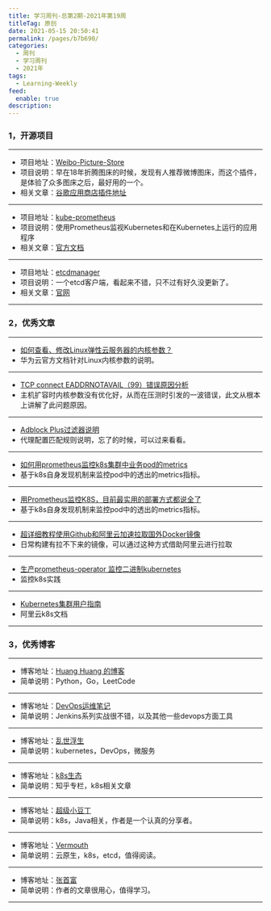 ```yaml
---
title: 学习周刊-总第2期-2021年第19周
titleTag: 原创
date: 2021-05-15 20:50:41
permalink: /pages/b7b690/
categories: 
  - 周刊
  - 学习周刊
  - 2021年
tags: 
  - Learning-Weekly
feed: 
  enable: true
description: 
---
```


### 1，开源项目

------

- 项目地址：[Weibo-Picture-Store](https://github.com/Semibold/Weibo-Picture-Store)
- 项目说明：早在18年折腾图床的时候，发现有人推荐微博图床，而这个插件，是体验了众多图床之后，最好用的一个。
- 相关文章：[谷歌应用商店插件地址](https://chrome.google.com/webstore/detail/%E5%BE%AE%E5%8D%9A%E5%9B%BE%E5%BA%8A/pinjkilghdfhnkibhcangnpmcpdpmehk)

----

- 项目地址：[kube-prometheus](https://github.com/prometheus-operator/kube-prometheus)
- 项目说明：使用Prometheus监视Kubernetes和在Kubernetes上运行的应用程序
- 相关文章：[官方文档](https://prometheus-operator.dev/)

----

- 项目地址：[etcdmanager](https://github.com/gtamas/etcdmanager)
- 项目说明：一个etcd客户端，看起来不错，只不过有好久没更新了。
- 相关文章：[官网](https://etcdmanager.io/)

------

### 2，优秀文章

------

- [如何查看、修改Linux弹性云服务器的内核参数？](https://support.huaweicloud.com/intl/zh-cn/ecs_faq/ecs_faq_1327.html)
- 华为云官方文档针对Linux内核参数的说明。

----

- [TCP connect EADDRNOTAVAIL（99）错误原因分析](http://blog.chinaunix.net/uid-20662820-id-3371081.html)
- 主机扩容时内核参数没有优化好，从而在压测时引发的一波错误，此文从根本上讲解了此问题原因。

----

- [Adblock Plus过滤器说明](https://adblockplus.org/en/filter-cheatsheet)
- 代理配置匹配规则说明，忘了的时候，可以过来看看。

----

-  [如何用prometheus监控k8s集群中业务pod的metrics](https://my.oschina.net/xiaominmin/blog/3066208)
  - 基于k8s自身发现机制来监控pod中的透出的metrics指标。

----

-  [用Prometheus监控K8S，目前最实用的部署方式都说全了](https://dbaplus.cn/news-134-3247-1.html)
  - 基于k8s自身发现机制来监控pod中的透出的metrics指标。

----

-  [超详细教程使用Github和阿里云加速拉取国外Docker镜像](https://blog.csdn.net/katch/article/details/102575084)
-  日常构建有拉不下来的镜像，可以通过这种方式借助阿里云进行拉取

----


- [生产prometheus-operator 监控二进制kubernetes](https://www.cnblogs.com/shoufu/p/14235357.html)
- 监控k8s实践

----


- [Kubernetes集群用户指南](https://www.alibabacloud.com/help/zh/doc-detail/86987.htm)
- 阿里云k8s文档

------

### 3，优秀博客

------

- 博客地址：[Huang Huang 的博客](https://mozillazg.com/)
- 简单说明：Python，Go，LeetCode

----

- 博客地址：[DevOps运维笔记](http://docs.idevops.site/)
- 简单说明：Jenkins系列实战很不错，以及其他一些devops方面工具

----


- 博客地址：[乱世浮生](https://atbug.com/)
- 简单说明：kubernetes，DevOps，微服务

----


- 博客地址：[k8s生态](https://zhuanlan.zhihu.com/container)
- 简单说明：知乎专栏，k8s相关文章

----


- 博客地址：[超级小豆丁](http://www.mydlq.club/)
- 简单说明：k8s，Java相关，作者是一个认真的分享者。

----


- 博客地址：[Vermouth](http://www.xuyasong.com/)
- 简单说明：云原生，k8s，etcd，值得阅读。

----

- 博客地址：[张首富](https://www.cnblogs.com/shoufu/)
- 简单说明：作者的文章很用心，值得学习。

------